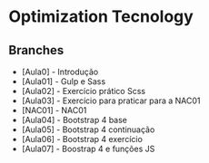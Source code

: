 # Optimization Tecnology

## Branches

- [Aula0] - Introdução
- [Aula01] - Gulp e Sass
- [Aula02] - Exercício prático Scss
- [Aula03] - Exercício para praticar para a NAC01
- [NAC01] - NAC01
- [Aula04] - Bootstrap 4 base
- [Aula05] - Bootstrap 4 continuação
- [Aula06] - Bootstrap 4 exercício
- [Aula07] - Boostrap 4 e funções JS